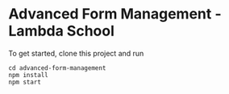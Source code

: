 # Advanced Form Management - Lambda School

To get started, clone this project and run

```
cd advanced-form-management
npm install
npm start

```
